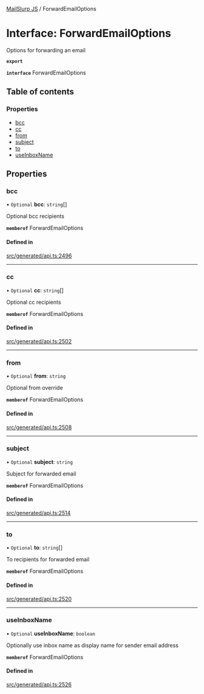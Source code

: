 [MailSlurp JS](../README.md) / ForwardEmailOptions

# Interface: ForwardEmailOptions

Options for forwarding an email

**`export`**

**`interface`** ForwardEmailOptions

## Table of contents

### Properties

- [bcc](ForwardEmailOptions.md#bcc)
- [cc](ForwardEmailOptions.md#cc)
- [from](ForwardEmailOptions.md#from)
- [subject](ForwardEmailOptions.md#subject)
- [to](ForwardEmailOptions.md#to)
- [useInboxName](ForwardEmailOptions.md#useinboxname)

## Properties

### bcc

• `Optional` **bcc**: `string`[]

Optional bcc recipients

**`memberof`** ForwardEmailOptions

#### Defined in

[src/generated/api.ts:2496](https://github.com/mailslurp/mailslurp-client/blob/5a5ba59/src/generated/api.ts#L2496)

___

### cc

• `Optional` **cc**: `string`[]

Optional cc recipients

**`memberof`** ForwardEmailOptions

#### Defined in

[src/generated/api.ts:2502](https://github.com/mailslurp/mailslurp-client/blob/5a5ba59/src/generated/api.ts#L2502)

___

### from

• `Optional` **from**: `string`

Optional from override

**`memberof`** ForwardEmailOptions

#### Defined in

[src/generated/api.ts:2508](https://github.com/mailslurp/mailslurp-client/blob/5a5ba59/src/generated/api.ts#L2508)

___

### subject

• `Optional` **subject**: `string`

Subject for forwarded email

**`memberof`** ForwardEmailOptions

#### Defined in

[src/generated/api.ts:2514](https://github.com/mailslurp/mailslurp-client/blob/5a5ba59/src/generated/api.ts#L2514)

___

### to

• `Optional` **to**: `string`[]

To recipients for forwarded email

**`memberof`** ForwardEmailOptions

#### Defined in

[src/generated/api.ts:2520](https://github.com/mailslurp/mailslurp-client/blob/5a5ba59/src/generated/api.ts#L2520)

___

### useInboxName

• `Optional` **useInboxName**: `boolean`

Optionally use inbox name as display name for sender email address

**`memberof`** ForwardEmailOptions

#### Defined in

[src/generated/api.ts:2526](https://github.com/mailslurp/mailslurp-client/blob/5a5ba59/src/generated/api.ts#L2526)
